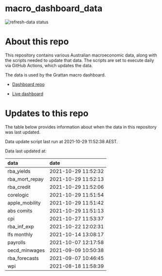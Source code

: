 
<!-- README.md is generated from README.Rmd. Please edit that file -->

# macro\_dashboard\_data

<!-- badges: start -->

![refresh-data
status](https://github.com/grattan/macro_dashboard_data/workflows/refresh-data/badge.svg)

<!-- badges: end -->

# About this repo

This repository contains various Australian macroeconomic data, along
with the scripts needed to update that data. The scripts are set to
execute daily via GitHub Actions, which updates the data.

The data is used by the Grattan macro dashboard.

  - [Dashboard repo](https://github.com/grattan/macrodashboard)

  - [Live dashboard](https://mattcowgill.shinyapps.io/macrodashboard/)

# Updates to this repo

The table below provides information about when the data in this
repository was last updated.

Data update script last run at 2021-10-29 11:52:38 AEST.

Data last updated at:

| data             | date                |
| :--------------- | :------------------ |
| rba\_yields      | 2021-10-29 11:52:32 |
| rba\_mort\_repay | 2021-10-29 11:52:13 |
| rba\_credit      | 2021-10-29 11:52:06 |
| corelogic        | 2021-10-29 11:51:54 |
| apple\_mobility  | 2021-10-29 11:51:42 |
| abs comits       | 2021-10-29 11:51:13 |
| cpi              | 2021-10-27 11:53:37 |
| rba\_inf\_exp    | 2021-10-22 12:02:31 |
| lfs monthly      | 2021-10-14 13:08:17 |
| payrolls         | 2021-10-07 12:17:58 |
| oecd\_minwages   | 2021-09-09 10:50:38 |
| rba\_forecasts   | 2021-09-07 10:46:45 |
| wpi              | 2021-08-18 11:58:39 |
